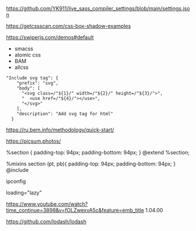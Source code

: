 <!-- settings.json -->

https://github.com/YK911/live_sass_compiler_settings/blob/main/settings.json

<!-- Тени -->

https://getcssscan.com/css-box-shadow-examples

<!-- swiperjs -->

https://swiperjs.com/demos#default

<!-- Методолигии css -->

- smacss
- atomic css
- BAM
- allcss

<!-- Configure User Snippets для svg -->

    "Include svg tag": {
    	"prefix": "svg",
    	"body": [
    	  "<svg class=/"${1}/" width=/"${2}/" height=/"${3}/">",
    	  "  <use href=/"${4}/"></use>",
    	  "</svg>"
    	],
    	"description": "Add svg tag for html"
      }

<!-- Методология БЭМ -->

https://ru.bem.info/methodology/quick-start/

<!-- Рандомные фото -->

https://picsum.photos/

<!-- Переменные -->

%section {
padding-top: 94px;
padding-bottom: 94px;
}
@extend %section;

%mixins section (pt, pb){
padding-top: 94px;
padding-bottom: 94px;
}
@include

<!-- Сайт через телефон по wifi -->

ipconfig

<!-- Загрузка картинок -->

loading="lazy"

<!-- Про мексин -->

https://www.youtube.com/watch?time_continue=3898&v=fOLZwexvA5c&feature=emb_title
1.04.00

<!-- Библиотека lodash -->

https://github.com/lodash/lodash
